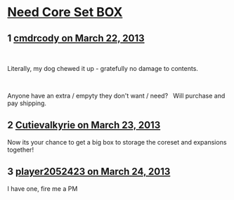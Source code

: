 # [Need Core Set BOX](https://community.fantasyflightgames.com/topic/81230-need-core-set-box/)

## 1 [cmdrcody on March 22, 2013](https://community.fantasyflightgames.com/topic/81230-need-core-set-box/?do=findComment&comment=776907)

 

Literally, my dog chewed it up - gratefully no damage to contents.

 

Anyone have an extra / empyty they don't want / need?   Will purchase and pay shipping.

## 2 [Cutievalkyrie on March 23, 2013](https://community.fantasyflightgames.com/topic/81230-need-core-set-box/?do=findComment&comment=777034)

Now its your chance to get a big box to storage the coreset and expansions together!

## 3 [player2052423 on March 24, 2013](https://community.fantasyflightgames.com/topic/81230-need-core-set-box/?do=findComment&comment=777625)

I have one, fire me a PM

